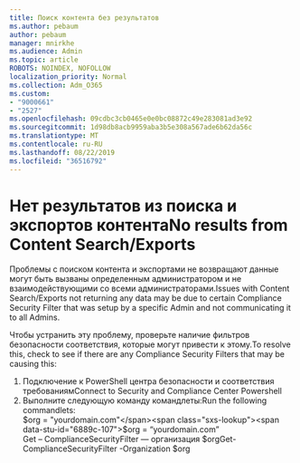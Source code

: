 ```yaml
---
title: Поиск контента без результатов
ms.author: pebaum
author: pebaum
manager: mnirkhe
ms.audience: Admin
ms.topic: article
ROBOTS: NOINDEX, NOFOLLOW
localization_priority: Normal
ms.collection: Adm_O365
ms.custom:
- "9000661"
- "2527"
ms.openlocfilehash: 09cdbc3cb0465e0e0bc08872c49e283081ad3e92
ms.sourcegitcommit: 1d98db8acb9959aba3b5e308a567ade6b62da56c
ms.translationtype: MT
ms.contentlocale: ru-RU
ms.lasthandoff: 08/22/2019
ms.locfileid: "36516792"
---
```

# <a name="no-results-from-content-searchexports"></a><span data-ttu-id="6889c-102">Нет результатов из поиска и экспортов контента</span><span class="sxs-lookup"><span data-stu-id="6889c-102">No results from Content Search/Exports</span></span>

<span data-ttu-id="6889c-103">Проблемы с поиском контента и экспортами не возвращают данные могут быть вызваны определенным администратором и не взаимодействующими со всеми администраторами.</span><span class="sxs-lookup"><span data-stu-id="6889c-103">Issues with Content Search/Exports not returning any data may be due to certain Compliance Security Filter that was setup by a specific Admin and not communicating it to all Admins.</span></span>

<span data-ttu-id="6889c-104">Чтобы устранить эту проблему, проверьте наличие фильтров безопасности соответствия, которые могут привести к этому.</span><span class="sxs-lookup"><span data-stu-id="6889c-104">To resolve this, check to see if there are any Compliance Security Filters that may be causing this:</span></span>
1. <span data-ttu-id="6889c-105">Подключение к PowerShell центра безопасности и соответствия требованиям</span><span class="sxs-lookup"><span data-stu-id="6889c-105">Connect to Security and Compliance Center Powershell</span></span>
2. <span data-ttu-id="6889c-106">Выполните следующую команду командлеты:</span><span class="sxs-lookup"><span data-stu-id="6889c-106">Run the following commandlets:</span></span>
<br><span data-ttu-id="6889c-107">$org = "yourdomain.com"</span><span class="sxs-lookup"><span data-stu-id="6889c-107">$org = “yourdomain.com”</span></span>
<br><span data-ttu-id="6889c-108">Get – ComplianceSecurityFilter — организация $org</span><span class="sxs-lookup"><span data-stu-id="6889c-108">Get-ComplianceSecurityFilter -Organization $org</span></span>